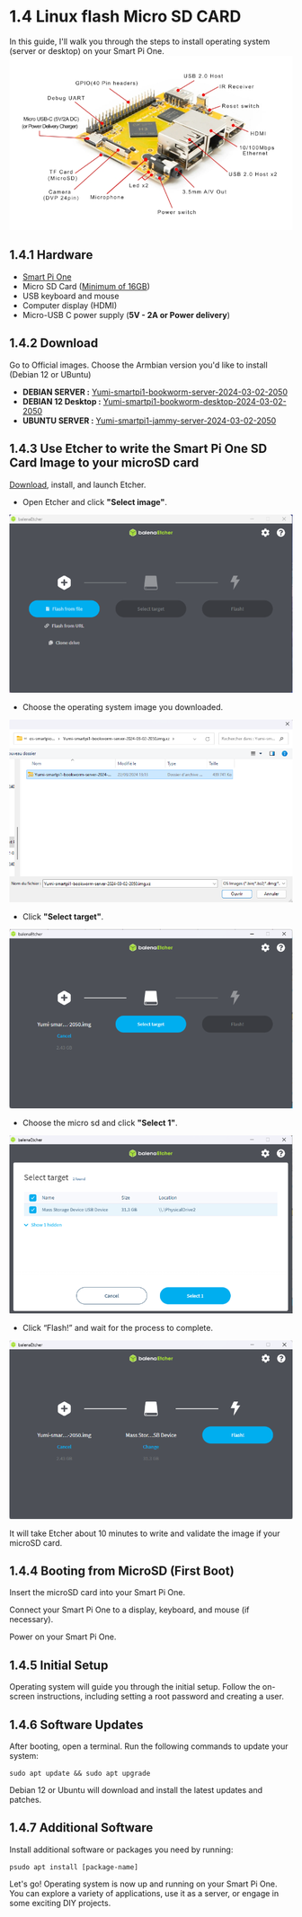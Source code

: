 # 1.4 Linux flash Micro SD CARD

In this guide, I'll walk you through the steps to install operating system (server or desktop) on your Smart Pi One.
![Layout Smart Pi One](/img/SmartPi/flash_sd/flashsd1.jpg)

## 1.4.1 Hardware

- [Smart Pi One](https://wanhao-europe.com/collections/yumi-smart-pi-nano-computer-diy/products/yumi-smart-pi-one-1g-ddr3-processeur-h3-allwinner)
- Micro SD Card ([Minimum of 16GB](https://wanhao-europe.com/collections/yumi-smart-pi-nano-computer-diy/products/carte-micro-sd-16go))
- USB keyboard and mouse
- Computer display (HDMI)
- Micro-USB C power supply (**5V - 2A  or Power delivery**)

## 1.4.2 Download
Go to Official images. Choose the Armbian version you'd like to install (Debian 12 or UBuntu)


- <B>DEBIAN SERVER :</B> [Yumi-smartpi1-bookworm-server-2024-03-02-2050](https://www.dropbox.com/scl/fo/aalul2sy5xriflqh0v038/h/SMART%20PI%20ONE/DEBIAN%2012/Yumi-smartpi1-bookworm-server-2024-03-02-2050.img.xz.zip?rlkey=x6zccvwdrtmwndpmnx9447bpg&dl=0)
- <B>DEBIAN 12 Desktop :</B> [Yumi-smartpi1-bookworm-desktop-2024-03-02-2050](https://www.dropbox.com/scl/fo/aalul2sy5xriflqh0v038/h/SMART%20PI%20ONE/DEBIAN%2012/Yumi-smartpi1-bookworm-desktop-2024-03-02-2050.img.xz.zip?rlkey=x6zccvwdrtmwndpmnx9447bpg&dl=0)
- <B>UBUNTU SERVER :</B> [Yumi-smartpi1-jammy-server-2024-03-02-2050](https://www.dropbox.com/scl/fo/aalul2sy5xriflqh0v038/h/SMART%20PI%20ONE/UBUNTU/Yumi-smartpi1-jammy-server-2024-03-02-2050.img.xz.zip?rlkey=x6zccvwdrtmwndpmnx9447bpg&dl=0)


## 1.4.3 Use Etcher to write the Smart Pi One SD Card Image to your microSD card

[Download](https://etcher.balena.io/), install, and launch Etcher.

- Open Etcher and click <B>"Select image"</B>.

![ether1](/img/SmartPi/flash_sd/ether1.png)

- Choose the operating system image you downloaded.

![ether2](/img/SmartPi/flash_sd/ether2.png)

- Click <B>"Select target"</B>.

![ether3](/img/SmartPi/flash_sd/ether3.png)

- Choose the micro sd and click <B>"Select 1"</B>.

![ether4](/img/SmartPi/flash_sd/ether4.png)

- Click “Flash!” and wait for the process to complete.

![ether5](/img/SmartPi/flash_sd/ether5.png)

It will take Etcher about 10 minutes to write and validate the image if your microSD card.


## 1.4.4 Booting from MicroSD (First Boot)

Insert the microSD card into your Smart Pi One.

Connect your Smart Pi One to a display, keyboard, and mouse (if necessary).

Power on your Smart Pi One.

## 1.4.5 Initial Setup

Operating system  will guide you through the initial setup. Follow the on-screen instructions, including setting a root password and creating a user.

## 1.4.6 Software Updates

After booting, open a terminal. Run the following commands to update your system:

```
sudo apt update && sudo apt upgrade
```

Debian 12 or Ubuntu will download and install the latest updates and patches.

## 1.4.7 Additional Software

Install additional software or packages you need by running:

```
psudo apt install [package-name]
```

Let's go! Operating  system is now up and running on your Smart Pi One. You can explore a variety of applications, use it as a server, or engage in some exciting DIY projects.



